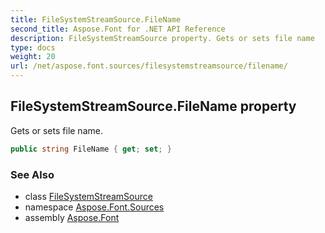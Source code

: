 ```yaml
---
title: FileSystemStreamSource.FileName
second_title: Aspose.Font for .NET API Reference
description: FileSystemStreamSource property. Gets or sets file name
type: docs
weight: 20
url: /net/aspose.font.sources/filesystemstreamsource/filename/
---
```

## FileSystemStreamSource.FileName property

Gets or sets file name.

```csharp
public string FileName { get; set; }
```

### See Also

* class [FileSystemStreamSource](../)
* namespace [Aspose.Font.Sources](../../filesystemstreamsource/)
* assembly [Aspose.Font](../../../)


